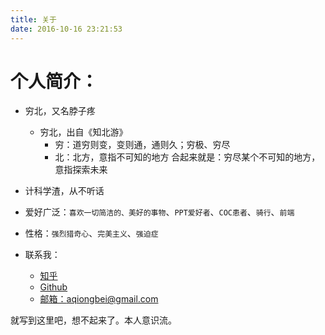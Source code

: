 ```yaml
---
title: 关于
date: 2016-10-16 23:21:53
---
```

# 个人简介：

+ 穷北，又名脖子疼
	- 穷北，出自《知北游》
		* 穷：道穷则变，变则通，通则久；穷极、穷尽
		* 北：北方，意指不可知的地方
 	合起来就是：穷尽某个不可知的地方，意指探索未来

+ 计科学渣，从不听话
+ 爱好广泛：`喜欢一切简洁的、美好的事物`、`PPT爱好者`、`COC患者`、`骑行`、`前端`
+ 性格：`强烈猎奇心`、`完美主义`、`强迫症`
+ 联系我：
	- [知乎](https://www.zhihu.com/people/qiong-bei)
	- [Github](https://github.com/aqiongbei)
	- [邮箱：aqiongbei@gmail.com](mailto:aqiongbei@gmail.com)

就写到这里吧，想不起来了。本人意识流。